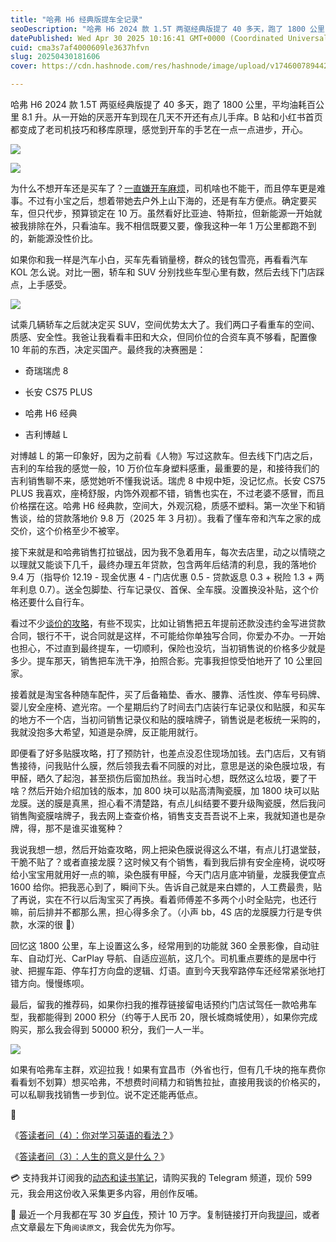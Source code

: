 ```yaml
---
title: "哈弗 H6 经典版提车全记录"
seoDescription: "哈弗 H6 2024 款 1.5T 两驱经典版提了 40 多天，跑了 1800 公里，平均油耗百公里 8.1 升。车上设置这么多，经常用到的功能只有 360 全景影像，自动灯光、CarPlay 导航、自适应巡航。"
datePublished: Wed Apr 30 2025 10:16:41 GMT+0000 (Coordinated Universal Time)
cuid: cma3s7af4000609le3637hfvn
slug: 20250430181606
cover: https://cdn.hashnode.com/res/hashnode/image/upload/v1746007894427/fc8cd8fc-f960-4c25-ae9f-b436daec0734.jpeg

---
```


哈弗 H6 2024 款 1.5T 两驱经典版提了 40 多天，跑了 1800 公里，平均油耗百公里 8.1 升。从一开始的厌恶开车到现在几天不开还有点儿手痒。B 站和小红书首页都变成了老司机技巧和移库原理，感觉到开车的手艺在一点一点进步，开心。

![](url)

![](url)

为什么不想开车还是买车了？[一直嫌开车麻烦](https://mp.weixin.qq.com/s/du54Dj8ndzuzSr5IeQraTw)，司机啥也不能干，而且停车更是难事。不过有小宝之后，想着带她去户外上山下海的，还是有车方便点。确定要买车，但只代步，预算锁定在 10 万。虽然看好比亚迪、特斯拉，但新能源一开始就被我排除在外，只看油车。我不相信既要又要，像我这种一年 1 万公里都跑不到的，新能源没性价比。

如果你和我一样是汽车小白，买车先看销量榜，群众的钱包雪亮，再看看汽车 KOL 怎么说。对比一圈，轿车和 SUV 分别找些车型心里有数，然后去线下门店踩点，上手感受。

![](url)

试乘几辆轿车之后就决定买 SUV，空间优势太大了。我们两口子看重车的空间、质感、安全性。我爸让我看看丰田和大众，但同价位的合资车真不够看，配置像 10 年前的东西，决定买国产。最终我的决赛圈是：

* 奇瑞瑞虎 8
    
* 长安 CS75 PLUS
    
* 哈弗 H6 经典
    
* 吉利博越 L
    

对博越 L 的第一印象好，因为之前看《人物》写过这款车。但去线下门店之后，吉利的车给我的感觉一般，10 万价位车身塑料感重，最重要的是，和接待我们的吉利销售聊不来，感觉她听不懂我说话。瑞虎 8 中规中矩，没记忆点。长安 CS75 PLUS 我喜欢，座椅舒服，内饰外观都不错，销售也实在，不过老婆不感冒，而且价格摆在这。哈弗 H6 经典款，空间大，外观沉稳，质感不塑料。第一次坐下和销售谈，给的贷款落地价 9.8 万（2025 年 3 月初）。我看了懂车帝和汽车之家的成交价，这个价格至少不被宰。

接下来就是和哈弗销售打拉锯战，因为我不急着用车，每次去店里，动之以情晓之以理就又能谈下几千，最终办理五年贷款，包含两年后结清的利息，我的落地价 9.4 万（指导价 12.19 - 现金优惠 4 - 门店优惠 0.5 - 贷款返息 0.3 + 税险 1.3 + 两年利息 0.7）。送全包脚垫、行车记录仪、首保、全车膜。没置换没补贴，这个价格还要什么自行车。

看过不少[谈价的攻略](https://www.bilibili.com/video/BV1vBpgeME8t)，有些不现实，比如让销售把五年提前还款没违约金写进贷款合同，银行不干，说合同就是这样，不可能给你单独写合同，你爱办不办。一开始也担心，不过直到最终提车，一切顺利，保险也没坑，当初销售说的价格多少就是多少。提车那天，销售把车洗干净，拍照合影。完事我担惊受怕地开了 10 公里回家。

接着就是淘宝各种随车配件，买了后备箱垫、香水、腰靠、活性炭、停车号码牌、婴儿安全座椅、遮光帘。一个星期后约了时间去门店装行车记录仪和贴膜，和买车的地方不一个店，当初问销售记录仪和贴的膜啥牌子，销售说是老板统一采购的，我就没抱多大希望，知道是杂牌，反正能用就行。

即便看了好多贴膜攻略，打了预防针，也差点没忍住现场加钱。去门店后，又有销售接待，问我贴什么膜，然后领我去看不同膜的对比，意思是送的染色膜垃圾，有甲醛，晒久了起泡，甚至损伤后窗加热丝。我当时心想，既然这么垃圾，要了干啥？然后开始介绍加钱的版本，加 800 块可以贴高清陶瓷膜，加 1800 块可以贴龙膜。送的膜是真黑，担心看不清楚路，有点儿纠结要不要升级陶瓷膜，然后我问销售陶瓷膜啥牌子，我去网上查查价格，销售支支吾吾说不上来，我就知道也是杂牌，得，那不是谁买谁冤种？

我说我想一想，然后开始查攻略，网上把染色膜说得这么不堪，有点儿打退堂鼓，干脆不贴了？或者直接龙膜？这时候又有个销售，看到我后排有安全座椅，说哎呀给小宝宝用就用好一点的嘛，染色膜有甲醛，今天门店月底冲销量，龙膜我便宜点 1600 给你。把我恶心到了，瞬间下头。告诉自己就是来白嫖的，人工费最贵，贴了再说，实在不行以后淘宝买了再换。看着师傅差不多两个小时全贴完，也还行嘛，前后排并不都那么黑，担心得多余了。（小声 bb，4S 店的龙膜膜力行是专供款，水深的很 🙂）

回忆这 1800 公里，车上设置这么多，经常用到的功能就 360 全景影像，自动驻车、自动灯光、CarPlay 导航、自适应巡航，这几个。司机重点要练的是居中行驶、把握车距、停车打方向盘的逻辑、灯语。直到今天我窄路停车还经常紧张地打错方向。慢慢练呗。

最后，留我的推荐码，如果你扫我的推荐链接留电话预约门店试驾任一款哈弗车型，我都能得到 2000 积分（约等于人民币 20，限长城商城使用），如果你完成购买，那么我会得到 50000 积分，我们一人一半。

![](url)

如果有哈弗车主群，欢迎拉我！如果有宜昌市（外省也行，但有几千块的拖车费你看看划不划算）想买哈弗，不想费时间精力和销售拉扯，直接用我谈的价格买的，可以私聊我找销售一步到位。说不定还能再低点。

🔗

《[答读者问（4）：你对学习英语的看法？](https://mp.weixin.qq.com/s/DPHoEvy6SqhbUqZKXYM4oA)》

《[答读者问（3）：人生的意义是什么？](https://mp.weixin.qq.com/s/RWoLpXIa-O2inQF3jI3sqg)》

💳 支持我并订阅我的[动态和读书笔记](https://mp.weixin.qq.com/s/u9sg3KBe9k3L3oOUZcRd5w)，请购买我的 Telegram 频道，现价 599 元，我会用这份收入采集更多内容，用创作反哺。

📖 最近一个月我都在写 30 岁[自传](https://mp.weixin.qq.com/s?__biz=MzI3MzU5MDA1OQ==&mid=2247488741&idx=1&sn=3aca11b2f15bcb82156b45c8a69ae937&chksm=eb21a6a1dc562fb7bbf6242bc1a68995eba7b560a49627ac031e129b33aa29a624896186a2a3#rd)，预计 10 万字。复制链接打开向我[提问](https://wj.qq.com/s2/15897499/4fe9/)，或者点文章最左下角`阅读原文`，我会优先为你写。